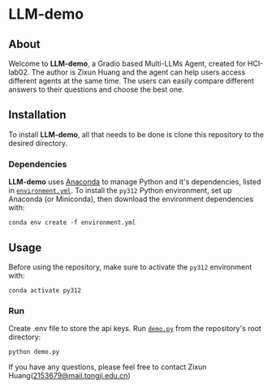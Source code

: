 # LLM-demo

## About

Welcome to **LLM-demo**, a Gradio based Multi-LLMs Agent, created for HCI-lab02.
The author is Zixun Huang and the agent can help users access different agents at the same time.
The users can easily compare different answers to their questions and choose the best one.

## Installation

To install **LLM-demo**, all that needs to be done is clone this repository to the desired directory.

### Dependencies

**LLM-demo** uses [Anaconda](https://www.anaconda.com/distribution/) to manage Python and it's dependencies, listed in [`environment.yml`](environment.yml). To install the `py312` Python environment, set up Anaconda (or Miniconda), then download the environment dependencies with:

```shell
conda env create -f environment.yml
```

## Usage

Before using the repository, make sure to activate the `py312` environment with:

```shell
conda activate py312
```

### Run

Create .env file to store the api keys.
Run [`demo.py`](demo.py) from the repository's root directory:

```shell
python demo.py
```

If you have any questions, please feel free to contact Zixun Huang(2153679@mail.tongji.edu.cn)
